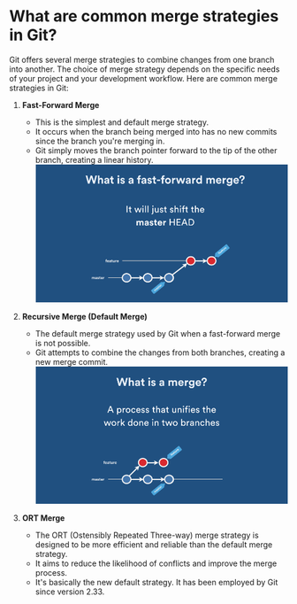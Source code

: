 # What are common merge strategies in Git?

Git offers several merge strategies to combine changes from one branch into another. The choice of merge strategy depends on the specific needs of your project and your development workflow. Here are common merge strategies in Git:

1. **Fast-Forward Merge**
   - This is the simplest and default merge strategy.
   - It occurs when the branch being merged into has no new commits since the branch you're merging in.
   - Git simply moves the branch pointer forward to the tip of the other branch, creating a linear history.
     ![](img/what-is-a-fast-forward.gif)

2. **Recursive Merge (Default Merge)**
   - The default merge strategy used by Git when a fast-forward merge is not possible.
   - Git attempts to combine the changes from both branches, creating a new merge commit.
     ![](img/merge.gif)

3. **ORT Merge**
   - The ORT (Ostensibly Repeated Three-way) merge strategy is designed to be more efficient and reliable than the default merge strategy.
   - It aims to reduce the likelihood of conflicts and improve the merge process.
   - It's basically the new default strategy. It has been employed by Git since version 2.33.
   